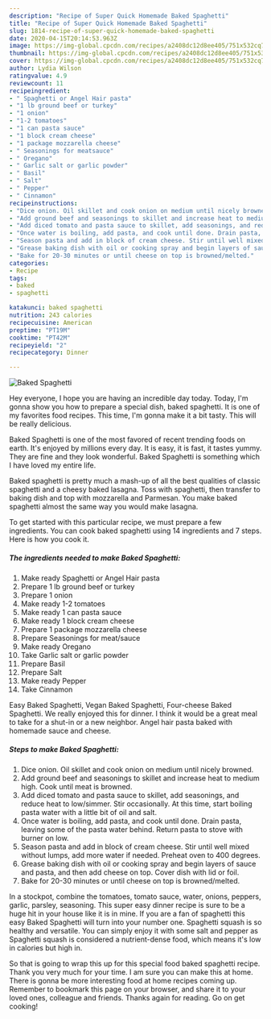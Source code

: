 ```yaml
---
description: "Recipe of Super Quick Homemade Baked Spaghetti"
title: "Recipe of Super Quick Homemade Baked Spaghetti"
slug: 1814-recipe-of-super-quick-homemade-baked-spaghetti
date: 2020-04-15T20:14:53.963Z
image: https://img-global.cpcdn.com/recipes/a2408dc12d8ee405/751x532cq70/baked-spaghetti-recipe-main-photo.jpg
thumbnail: https://img-global.cpcdn.com/recipes/a2408dc12d8ee405/751x532cq70/baked-spaghetti-recipe-main-photo.jpg
cover: https://img-global.cpcdn.com/recipes/a2408dc12d8ee405/751x532cq70/baked-spaghetti-recipe-main-photo.jpg
author: Lydia Wilson
ratingvalue: 4.9
reviewcount: 11
recipeingredient:
- " Spaghetti or Angel Hair pasta"
- "1 lb ground beef or turkey"
- "1 onion"
- "1-2 tomatoes"
- "1 can pasta sauce"
- "1 block cream cheese"
- "1 package mozzarella cheese"
- " Seasonings for meatsauce"
- " Oregano"
- " Garlic salt or garlic powder"
- " Basil"
- " Salt"
- " Pepper"
- " Cinnamon"
recipeinstructions:
- "Dice onion. Oil skillet and cook onion on medium until nicely browned."
- "Add ground beef and seasonings to skillet and increase heat to medium high. Cook until meat is browned."
- "Add diced tomato and pasta sauce to skillet, add seasonings, and reduce heat to low/simmer. Stir occasionally. At this time, start boiling pasta water with a little bit of oil and salt."
- "Once water is boiling, add pasta, and cook until done. Drain pasta, leaving some of the pasta water behind. Return pasta to stove with burner on low."
- "Season pasta and add in block of cream cheese. Stir until well mixed without lumps, add more water if needed. Preheat oven to 400 degrees."
- "Grease baking dish with oil or cooking spray and begin layers of sauce and pasta, and then add cheese on top. Cover dish with lid or foil."
- "Bake for 20-30 minutes or until cheese on top is browned/melted."
categories:
- Recipe
tags:
- baked
- spaghetti

katakunci: baked spaghetti 
nutrition: 243 calories
recipecuisine: American
preptime: "PT19M"
cooktime: "PT42M"
recipeyield: "2"
recipecategory: Dinner

---
```



![Baked Spaghetti](https://img-global.cpcdn.com/recipes/a2408dc12d8ee405/751x532cq70/baked-spaghetti-recipe-main-photo.jpg)

Hey everyone, I hope you are having an incredible day today. Today, I'm gonna show you how to prepare a special dish, baked spaghetti. It is one of my favorites food recipes. This time, I'm gonna make it a bit tasty. This will be really delicious.

Baked Spaghetti is one of the most favored of recent trending foods on earth. It's enjoyed by millions every day. It is easy, it is fast, it tastes yummy. They are fine and they look wonderful. Baked Spaghetti is something which I have loved my entire life.

Baked spaghetti is pretty much a mash-up of all the best qualities of classic spaghetti and a cheesy baked lasagna. Toss with spaghetti, then transfer to baking dish and top with mozzarella and Parmesan. You make baked spaghetti almost the same way you would make lasagna.


To get started with this particular recipe, we must prepare a few ingredients. You can cook baked spaghetti using 14 ingredients and 7 steps. Here is how you cook it.

<!--inarticleads1-->

##### The ingredients needed to make Baked Spaghetti:

1. Make ready  Spaghetti or Angel Hair pasta
1. Prepare 1 lb ground beef or turkey
1. Prepare 1 onion
1. Make ready 1-2 tomatoes
1. Make ready 1 can pasta sauce
1. Make ready 1 block cream cheese
1. Prepare 1 package mozzarella cheese
1. Prepare  Seasonings for meat/sauce
1. Make ready  Oregano
1. Take  Garlic salt or garlic powder
1. Prepare  Basil
1. Prepare  Salt
1. Make ready  Pepper
1. Take  Cinnamon


Easy Baked Spaghetti, Vegan Baked Spaghetti, Four-cheese Baked Spaghetti. We really enjoyed this for dinner. I think it would be a great meal to take for a shut-in or a new neighbor. Angel hair pasta baked with homemade sauce and cheese. 

<!--inarticleads2-->

##### Steps to make Baked Spaghetti:

1. Dice onion. Oil skillet and cook onion on medium until nicely browned.
1. Add ground beef and seasonings to skillet and increase heat to medium high. Cook until meat is browned.
1. Add diced tomato and pasta sauce to skillet, add seasonings, and reduce heat to low/simmer. Stir occasionally. At this time, start boiling pasta water with a little bit of oil and salt.
1. Once water is boiling, add pasta, and cook until done. Drain pasta, leaving some of the pasta water behind. Return pasta to stove with burner on low.
1. Season pasta and add in block of cream cheese. Stir until well mixed without lumps, add more water if needed. Preheat oven to 400 degrees.
1. Grease baking dish with oil or cooking spray and begin layers of sauce and pasta, and then add cheese on top. Cover dish with lid or foil.
1. Bake for 20-30 minutes or until cheese on top is browned/melted.


In a stockpot, combine the tomatoes, tomato sauce, water, onions, peppers, garlic, parsley, seasoning. This super easy dinner recipe is sure to be a huge hit in your house like it is in mine. If you are a fan of spaghetti this easy Baked Spaghetti will turn into your number one. Spaghetti squash is so healthy and versatile. You can simply enjoy it with some salt and pepper as Spaghetti squash is considered a nutrient-dense food, which means it&#39;s low in calories but high in. 

So that is going to wrap this up for this special food baked spaghetti recipe. Thank you very much for your time. I am sure you can make this at home. There is gonna be more interesting food at home recipes coming up. Remember to bookmark this page on your browser, and share it to your loved ones, colleague and friends. Thanks again for reading. Go on get cooking!
